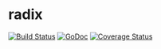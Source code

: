 # radix
[![Build Status](https://travis-ci.org/goglue/radix.svg?branch=master)](https://travis-ci.org/goglue/radix)
[![GoDoc](https://godoc.org/github.com/goglue/radix?status.svg)](https://godoc.org/github.com/goglue/radix)
[![Coverage Status](https://coveralls.io/repos/github/goglue/radix/badge.svg?branch=master)](https://coveralls.io/github/goglue/radix?branch=master)

